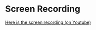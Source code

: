# Screen Recording

[Here is the screen recording (on Youtube)](https://www.youtube.com/watch?v=IV8W_G7V9Zo)
